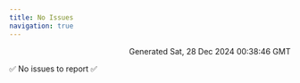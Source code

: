 ```yaml
---
title: No Issues
navigation: true
---
```


<p style="text-align:right;color:#cccs">
Generated Sat, 28 Dec 2024 00:38:46 GMT
</p>
<p>✅ No issues to report ✅</p>



